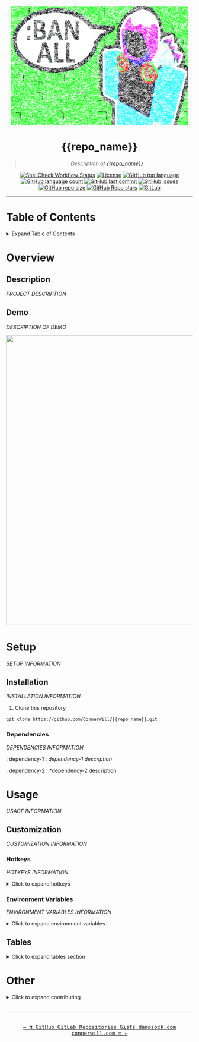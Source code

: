 <!-- {{repo_name}} - README.md -->

<!--
  NAME:         {{repo_name}}
  AUTHOR:       ConnerWill
  DATE:         2022-09-01
  DESCRIPTION:  "Description of project"
  DOCS:         docs/README.md
-->

<div align="center">
  <img width="480" height="320" src="assets/banner.png">

# **{{repo_name}}**

> *Description of [*{{repo_name}}*][{{repo_name}}]*

[![ShellCheck Workflow Status][github-workflow-shellcheck-badge]][github-workflow-shellcheck]
[![License][license]][license-file]
[![GitHub top language][github-top-language]][{{repo_name}}]
[![GitHub language count][github-language-count]][{{repo_name}}]
[![GitHub last commit][github-last-commit]][{{repo_name}}]
[![GitHub issues][github-issues]][{{repo_name}}]
[![GitHub repo size][github-repo-size]][{{repo_name}}]
[![GitHub Repo stars][github-repo-stars]][{{repo_name}}]
[![GitLab][gitlab-badge]][gitlab]
<!--[![Workflow Status][github-workflow-badge]][github-workflow]-->
<!--[![GoDoc][godoc-badge]][godoc]-->
<!--[![GoReportCard][report-badge]][report]-->
<!--[![Docker Cloud Build Status][docker-cloud-build-status]][docker-hub]-->
<!--[![Docker Pulls][docker-pulls]][docker-hub]-->
<!--[![Docker Image Size][docker-size]][docker-hub]-->
<!--[![Travis Build Status][travis-badge]][travis]-->

  <hr>
</div>

# Table of Contents

<details>
  <summary>Expand Table of Contents</summary>
  <hr>

* [{{repo_name}}](#{{repo_name}})
* [Table of Contents](#table-of-contents)
* [Overview](#overview)
  * [Description](##description)
  * [Demo](##demo)
* [Setup](#setup)
  * [Installation](##installation)
    * [Dependencies](###dependencies)
* [Usage](#usage)
  * [Customization](##customization)
    * [Configuration File](###configuration-file)
    * [Hotkeys](###hotkeys)
    * [Environment Variables](###environment-variables)
  * [Tables](##tables)
    * [Large](###large)
    * [Small](###small)
* [Other](#other)
  * [Contributing](##contributing)

  <hr>
</details>

# Overview

## Description

*PROJECT DESCRIPTION*

## Demo

*DESCRIPTION OF DEMO*

<div align="center">
  <img width="1190" height="780" src="assets/replace-placeholders-demo.gif">
</div>


# Setup

*SETUP INFORMATION*

## Installation

*INSTALLATION INFORMATION*

1. Clone this repository

```console
git clone https://github.com/ConnerWill/{{repo_name}}.git
```

### Dependencies

*DEPENDENCIES INFORMATION*

: dependency-1
: *dependency-1 description*

: dependency-2
: *dependency-2 description


# Usage

*USAGE INFORMATION*

## Customization

*CUSTOMIZATION INFORMATION*

### Hotkeys

*HOTKEYS INFORMATION*

<!-- <kbd>``</kbd><b>  </b><br> -->

<details>
<summary>Click to expand hotkeys</summary>
<div align="center">
<kbd>`↑`</kbd><br>
<kbd>`←`</kbd><kbd>`↓`</kbd><kbd>`→`</kbd><br><br>
<kbd>`h`</kbd><kbd>`j`</kbd><kbd>`k`</kbd><kbd>`l`</kbd><br><br>
<kbd>`TAB`</kbd>  <kbd>`SHIFT`</kbd> <kbd>`ENTER`</kbd><br>
<kbd>`CTRL`</kbd> <kbd>`SUPER`</kbd> <kbd>`ALT`</kbd><br><br>
<kbd>`INSERT`</kbd><kbd>`HOME`</kbd><kbd>`PgUp`</kbd><br>
<kbd>`DELETE`</kbd><kbd>`END`</kbd><kbd>`PgDn`</kbd><br><br>
<kbd>`~`</kbd> <kbd>`FN`</kbd> <kbd>`F1`</kbd><br>
<kbd>`CAPSLOCK`</kbd> <kbd>`ESC`</kbd><br>
<kbd>`BACKSPACE`</kbd> <kbd>`DEL`</kbd><br>
</div>
</details>


### Environment Variables

*ENVIRONMENT VARIABLES INFORMATION*

<details>
  <summary>Click to expand environment variables</summary>

**```ENVVAR```**
: *<kbd>string</kbd>*
: environment variable description.

**```ENVVAR2```**
: *<kbd>bool</kbd>*
: environment variable description.

**```ENVVAR3```**
: *<kbd>string</kbd>*
: environment variable description.

**```ENVVAR4```**
: *<kbd>bool</kbd>*
: environment variable description.

<p align="right">⦗ <a href="#top">𝔟𝔞𝔠𝔨 𝔱𝔬 𝔱𝔬𝔭 ⤒</a> ⦘</p>
</details>

## Tables

<details>
  <summary>Click to expand tables section</summary>
  <hr><br>
  <details>
    <summary>Click to expand large tables section</summary>

### Large

```shell
UPPERLEFT_TITLE="TEST"
UPPERLEFT_CONTENT="test"
UPPERMIDDLE_TITLE="TEST"
UPPERMIDDLE_CONTENT="TEST"
UPPERRIGHT_TITLE="TEST"
UPPERRIGHT_CONTENT="test"
LOWERLEFT_TITLE="TEST"
LOWERLEFT_CONTENT="test"
LOWERMIDDLE_TITLE="TEST"
LOWERMIDDLE_CONTENT="test"
LOWERRIGHT_TITLE="TEST"
LOWERRIGHT_CONTENT="test"
```

  <div align="center">
    <table border="0" width="100%">
      <col style="width:33%">
      <col style="width:33%">
      <col style="width:33%">
      <tbody>
        <tr style="border: 0px !important;">
          <td valign="top" style="border: 0px !important;"><b>$UPPERLEFT_TITLE</b>$UPPERLEFT_CONTENT</td>
          <td valign="top" style="border: 0px !important;"><b>$UPPERMIDDLE_TITLE</b>$UPPERMIDDLE_CONTENT</td>
          <td valign="top" style="border: 0px !important;"><b>$UPPERRIGHT_TITLE</b>$UPPERRIGHT_CONTENT</td>
        </tr>
        <tr style="border: 0px !important;">
          <td valign="top" style="border: 0px !important;"><b>$LOWERLEFT_TITLE</b>$LOWERLEFT_CONTENT</td>
          <td valign="top" style="border: 0px !important;"><b>$LOWERMIDDLE_TITLE</b>$LOWERMIDDLE_CONTENT</td>
          <td valign="top" style="border: 0px !important;"><b>$LOWERRIGHT_TITLE</b>$LOWERRIGHT_CONTENT</td>
        </tr>
      </tbody>
    </table>
  </div>
  </details>
  <hr><br>
  <details>
    <summary>Click to expand small tables section</summary>
    <div align="center">

### Small

| title                            | status    | [something](https://example.com)                                                     | demo |   |
|--------------------------------------|-----------|--------------------------------------------------------------------------------------|------|---|
| **[something](https://example.com)   | `content` | <a href="https://asciinema.org/a/osSEzqnmH9pMYEZibNe2K7ZL7" target="_blank">demo</a> |      |   |
| **[something](https://example.com)   | `content` | <a href="https://asciinema.org/a/rCiT9hXQ5IdwqOwg6rifyFZzb" target="_blank">demo</a> |      |   |
| **[something](https://example.com)   |           |                                                                                      |      |   |
| **[something](https://example.com)   | `content` | <a href="https://asciinema.org/a/314508" target="_blank">demo</a>                    |      |   |
| **[something](https://example.com)** | beta      |                                                                                      |      |   |
| **[something](https://example.com)** | alpha     |                                                                                      |      |   |
| **[something](https://example.com)** | alpha     |                                                                                      |      |   |

  </div>
</details>
<p align="right">⦗ <a href="#top">𝔟𝔞𝔠𝔨 𝔱𝔬 𝔱𝔬𝔭 ⤒</a> ⦘</p>
</details>
</details>

# Other

<details>
 <summary>Click to expand contributing</summary>

## Contributing

> > > > >   **Any contributions you make are Greatly Appreciated**
>
> *If you have a suggestion that would make this better,*
> *please fork the repo and create a pull request*
> *You can also simply open an issue*
>
> > > >   **thanks** ☻ 〠

<br>

1. Fork the Project
2. Create your Feature Branch  . `git checkout -b feature/AmazingFeature`
3. Commit your Changes: . . . .  `git commit -m 'Add some AmazingFeature'`
4. Push to the Branch  . . . . . `git push origin feature/AmazingFeature`
5. Then open a Pull Request

 <p align="right">⦗ <a href="#top">𝔟𝔞𝔠𝔨 𝔱𝔬 𝔱𝔬𝔭 ⤒</a> ⦘</p>
</details>
<br>
<div align="center">
 <hr>
 <span>
  <br>
  <kbd>
   <a href="https://connerwill.com"><kbd>→ <kbd> π </kbd></kbd></a>
   <a href="https://github.com/ConnerWill"><kbd> GitHub </kbd></a>
   <a href="https://gitlab.com/ConnerWill"><kbd> GitLab </kbd></a>
   <a href="https://github.com/ConnerWill?tab=repositories"><kbd> Repositories </kbd></a>
   <a href="https://gist.github.com/ConnerWill"><kbd> Gists </kbd></a>
   <a href="https://dampsock.com"><kbd> dampsock.com </kbd></a>
   <a href="https://connerwill.com"><kbd> connerwill.com </kbd></a>
   <a href="https://connerwill.com"><kbd><kbd> &infin; </kbd> ← </kbd></a>
  </kbd>
 </span>
</div>


<!-- === URL Resources === -->
<!-- {{repo_name}} GitHub Repository URL -->
[{{repo_name}}]: https://github.com/ConnerWill/{{repo_name}}
<!-- BADGES -->
 <!-- GitHub Badges -->
  <!-- LICENSE Badge -->
[license]: https://img.shields.io/github/license/ConnerWill/{{repo_name}}
[license-file]: https://github/ConnerWill/{{repo_name}}/blob/main/docs/LICENSE
  <!-- GitHub Workflow Badges -->
  <!-- GitHub Workflow ShellCheck Status Badges -->
[github-workflow-shellcheck-badge]: https://img.shields.io/github/workflow/status/ConnerWill/{{repo_name}}/ShellCheck
[github-workflow-shellcheck]: https://github.com/ConnerWill/{{repo_name}}/actions
  <!-- GitHub Workflow <ENTER_WORKFLOW_NAME> Status Badges -->
[github-workflow-badge]: https://img.shields.io/github/workflow/status/ConnerWill/{{repo_name}}/<ENTER_WORKFLOW_NAME>
[github-workflow]: https://github.com/ConnerWill/{{repo_name}}/actions
  <!-- GitHub Languages Badges -->
[github-top-language]: https://img.shields.io/github/languages/top/ConnerWill/{{repo_name}}
[github-language-count]: https://img.shields.io/github/languages/count/ConnerWill/{{repo_name}}
  <!-- GitHub Languages Badges -->
[github-last-commit]: https://img.shields.io/github/last-commit/ConnerWill/{{repo_name}}
[github-issues]: https://img.shields.io/github/issues-raw/ConnerWill/{{repo_name}}
[github-repo-size]: https://img.shields.io/github/repo-size/ConnerWill/{{repo_name}}
  <!-- GitHub Stars Badges -->
[github-repo-stars]: https://img.shields.io/github/stars/ConnerWill/{{repo_name}}?style=social
  <!-- GitLab Badge -->
[gitlab]: https://gitlab.com/ConnerWill/{{repo_name}}
[gitlab-badge]: https://img.shields.io/static/v1?label=gitlab&logo=gitlab&color=E24329&message=mirrored
 <!-- Travis CI Badges -->
[travis-badge]: https://app.travis-ci.com/ConnerWill/{{repo_name}}.svg?branch=master
[travis]: https://app.travis-ci.com/ConnerWill/{{repo_name}}/
 <!-- Go Badges -->
  <!-- GoDoc Badges -->
[godoc-badge]: https://godoc.org/github.com/connerwill/{{repo_name}}?status.svg
[godoc]: https://godoc.org/github.com/connerwill/{{repo_name}}
  <!-- Go Report Card Badges -->
[report-badge]: https://goreportcard.com/badge/github.com/connerwill/{{repo_name}}
[report]: https://goreportcard.com/report/github.com/connerwill/{{repo_name}}
 <!-- Docker Badges -->
  <!-- Docker Image Badges -->
[docker-pulls]: https://img.shields.io/docker/pulls/rl9uu6smkj/{{repo_name}}
[docker-size]: https://img.shields.io/docker/image-size/rl9uu6smkj/{{repo_name}}
  <!-- DockerHub Badges -->
[docker-hub]: https://hub.docker.com/r/rl9uu6smkj/{{repo_name}}
[docker-cloud-build-status]: https://img.shields.io/docker/cloud/build/rl9uu6smkj/{{repo_name}}

